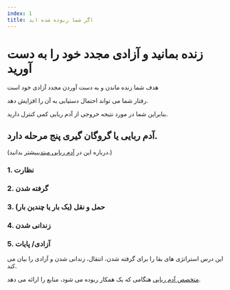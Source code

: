 ```yaml
---
index: 1
title: اگر شما ربوده شده اید
---
```

# زنده بمانید و آزادی مجدد خود را به دست آورید

هدف شما زنده ماندن و به دست آوردن مجدد آزادی خود است

رفتار شما می تواند احتمال دستیابی به آن را افزایش دهد.

بنابراین شما در مورد نتیجه خروجی از آدم ربایی کمی کنترل دارید.

## آدم ربایی یا گروگان گیری پنج مرحله دارد.

(درباره این در [آدم ربایی مبتدی](umbrella://incident-response/kidnapping/beginner)بیشتر بدانید.)

### 1. نظارت

### 2. گرفته شدن

### 3. حمل و نقل (یک بار یا چندین بار)

### 4. زندانی شدن

### 5. آزادی/ پایات

این درس استراتژی های بقا را برای گرفته شدن، انتقال، زندانی شدن و آزادی را بیان می کند.

[متخصص آدم ربایی](umbrella://incident-response/kidnapping/expert) هنگامی که یک همکار ربوده می شود، منابع را ارائه می دهد.
